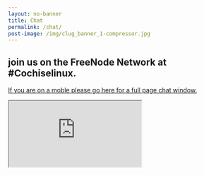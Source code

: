 ```yaml
---
layout: no-banner
title: Chat
permalink: /chat/
post-image: /img/clug_banner_1-compressor.jpg
---
```


## join us on the FreeNode Network at #Cochiselinux.
<div class="no-banner-section visible-xs visible-sm">
    <p><a href="http://webchat.freenode.net?randomnick=1&amp;channels=%23Cochiselinux&amp;prompt=1&amp;uio=MTY9dHJ1ZSYyPXRydWUmND10cnVlJjk9dHJ1ZSYxMT0yMDUd8" target="_blank">If you are on a moble please go here for a full page chat window.</a></p>
</div>

<iframe class="chat-container hidden-xs hidden-sm" src="http://webchat.freenode.net?randomnick=1&channels=%23Cochiselinux&prompt=1&uio=MTY9dHJ1ZSYyPXRydWUmND10cnVlJjk9dHJ1ZSYxMT0yMDUd8"></iframe>